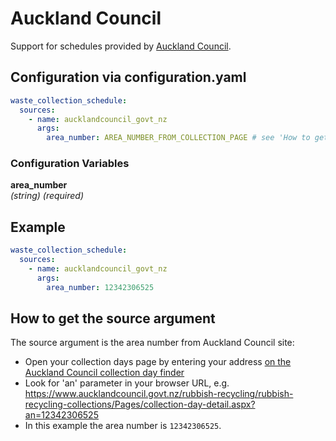 # Auckland Council

Support for schedules provided by [Auckland Council](https://aucklandcouncil.govt.nz/).

## Configuration via configuration.yaml

```yaml
waste_collection_schedule:
  sources:
    - name: aucklandcouncil_govt_nz
      args:
        area_number: AREA_NUMBER_FROM_COLLECTION_PAGE # see 'How to get the source argument below'
```

### Configuration Variables

**area_number**  
*(string) (required)*

## Example

```yaml
waste_collection_schedule:
  sources:
    - name: aucklandcouncil_govt_nz
      args:
        area_number: 12342306525
```

## How to get the source argument

The source argument is the area number from Auckland Council site:

-  Open your collection days page by  entering your address [on the Auckland Council collection day finder](https://www.aucklandcouncil.govt.nz/rubbish-recycling/rubbish-recycling-collections/Pages/rubbish-recycling-collection-days.aspx)
- Look for 'an' parameter in your browser URL, e.g. https://www.aucklandcouncil.govt.nz/rubbish-recycling/rubbish-recycling-collections/Pages/collection-day-detail.aspx?an=12342306525
- In this example the area number is `12342306525`.
